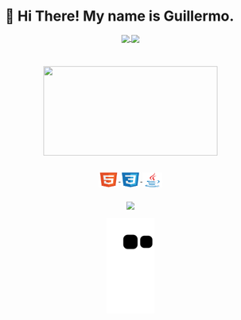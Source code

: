 <h1> 🤚 Hi There! My name is Guillermo. </h1>

<div align="center">
  <a href="https://github.com/guillermorodrigues276">
  <img height="150px" align="center" src="https://github-readme-stats.vercel.app/api?username=guillermorodrigues276&show_icons=true&theme=radical&include_all_commits=true&count_private=true"/>
  <img height="150px" align="center" src="https://github-readme-stats.vercel.app/api/top-langs/?username=guillermorodrigues276&layout=compact&langs_count=7&theme=radical"/>
</div>
    
##
    
 <br>   
  <div align="center">
<img width="350" height="180" align="center" src="https://c.tenor.com/U6kxDzm-v6oAAAAd/one-piece-wano.giff">
    
</div>
 
<br>
<div  align="center"> 
  <div style="display: inline_block"><br>
  <img align="center" alt="HTML" height="30" width="40" src="https://raw.githubusercontent.com/devicons/devicon/master/icons/html5/html5-original.svg">
  <img align="center" alt="CSS" height="30" width="40" src="https://raw.githubusercontent.com/devicons/devicon/master/icons/css3/css3-original.svg">
  <img align="center" alt="java" height="30" width="40" src="https://raw.githubusercontent.com/devicons/devicon/master/icons/java/java-original.svg">
  </div>
 
  ## 
  
<div>
  
  <a href = "mailto:guillermorodrigues276@gmail.com"><img src="https://img.shields.io/badge/-Gmail-%23333?style=for-the-badge&logo=gmail&logoColor=white" target="_blank"></a>
  
  </div>

  <div>
 
  ![Snake animation](https://github.com/guillermorodrigues276/guillermorodrigues/blob/output/github-contribution-grid-snake.svg)
 
</div>
